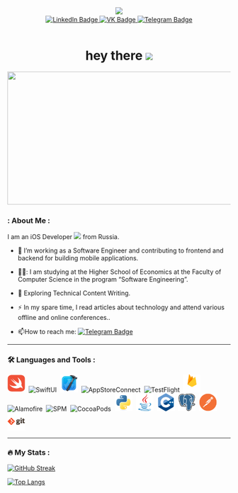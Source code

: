 


<div id="header" align="center">
  <img src="https://media1.giphy.com/media/v1.Y2lkPTc5MGI3NjExZmprNm5qc2Q3YnRmYzc5MGxsZzN4Mjh0Ym5uaDI3bG1tamUzZWN4NCZlcD12MV9pbnRlcm5hbF9naWZfYnlfaWQmY3Q9Zw/R9bYzGYwpUx7Ff2gl5/giphy.gif" higth="120" width="120"/>
  <div id="badges">
      <a href="https://www.linkedin.com/in/m0r1n?utm_source=share&utm_campaign=share_via&utm_content=profile&utm_medium=ios_app">
    <img src="https://img.shields.io/badge/LinkedIn-blue?style=for-the-badge&logo=linkedin&logoColor=white" alt="LinkedIn Badge"/>
  </a>
     <a href="https://vk.com/k0mmerrs">
    <img src="https://img.shields.io/badge/VK-green?style=for-the-badge&logo=vk&logoColor=white" alt="VK Badge"/>
  </a>
  <a href="https://t.me/IL_K_A">
    <img src="https://img.shields.io/badge/Telegram-blue?style=for-the-badge&logo=telegram&logoColor=white" alt="Telegram Badge"/>
  </a>
  </div>
  <img src="https://komarev.com/ghpvc/?username=ILKA777&style=flat-square&color=blue" alt=""/>
  <h1>
    hey there
    <img src="https://media.giphy.com/media/hvRJCLFzcasrR4ia7z/giphy.gif" width="30px"/>
  </h1>
</div>
<div align="center">
  <img src="https://media0.giphy.com/media/v1.Y2lkPTc5MGI3NjExcnkyM3h3dTl2bGJibDF6YXlhMGZ2OXhhZGJxdzM2cHptamV0NTlldyZlcD12MV9pbnRlcm5hbF9naWZfYnlfaWQmY3Q9Zw/JqmupuTVZYaQX5s094/giphy.gif" width="600" height="300"/>
</div>



### : About Me :
I am an iOS Developer <img src="https://media.giphy.com/media/WUlplcMpOCEmTGBtBW/giphy.gif" width="30"> from Russia.
- :telescope: I’m working as a Software Engineer and contributing to frontend and backend for building mobile applications.

- 👨‍🎓: I am studying at the Higher School of Economics at the Faculty of Computer Science in the program “Software Engineering”.

- :seedling: Exploring Technical Content Writing.

- :zap: In my spare time, I read articles about technology and attend various offline and online conferences..

- :mailbox:How to reach me: [![Telegram Badge](https://img.shields.io/badge/-@IL_K_A-blue?style=flat&logo=Telegram&logoColor=white)](https://t.me/IL_K_A)

---

### :hammer_and_wrench: Languages and Tools :
<div>
  <img src="https://github.com/devicons/devicon/blob/master/icons/swift/swift-original.svg" title="Swift" alt="Swift" width="40" height="40"/>&nbsp;
   <img src="https://img.icons8.com/?size=200&id=_BTyk4vBumjx&format=png&color=000000" title="SwiftUI" alt="SwiftUI" width="40" height="40"/>&nbsp;
  <img src="https://github.com/devicons/devicon/blob/master/icons/xcode/xcode-original.svg" title="Xcode" alt="Xcode" width="40" height="40"/>&nbsp;
    <img src="https://developer.apple.com/assets/elements/icons/app-store-connect/app-store-connect-128x128_2x.png" title="AppStoreConnect"  alt="AppStoreConnect" width="40" height="40"/>&nbsp;
   <img src="https://cdn.jim-nielsen.com/macos/512/testflight-2023-05-19.png?rf=1024" title="TestFlight" alt="TestFlight" width="40" height="40"/>&nbsp;
  <img src="https://github.com/devicons/devicon/blob/master/icons/firebase/firebase-original-wordmark.svg" title="Firebase" alt="Firebase" width="40" height="40"/>&nbsp;
  <img src="https://avatars.githubusercontent.com/u/7774181?s=160&v=4" title="Alamofire" alt="Alamofire" width="40" height="40"/>&nbsp;
  <img src="https://encrypted-tbn0.gstatic.com/images?q=tbn:ANd9GcR5CAj4y06wVXjdD9QA7O-8eJXJ6prEAMZc2Q&s" title="SPM" alt="SPM " width="40" height="40"/>&nbsp;
  <img src="https://encrypted-tbn0.gstatic.com/images?q=tbn:ANd9GcQaercl1HqYA7kq_4kw0ZhKyUS4JRGw_8c-Tw&s"  title="CocoaPods" alt="CocoaPods" width="120" height="40"/>&nbsp;
  <img src="https://github.com/devicons/devicon/blob/master/icons/python/python-original.svg" title="Python" alt="Python" width="40" height="40"/>&nbsp;
  <img src="https://github.com/devicons/devicon/blob/master/icons/java/java-original.svg" title="Java" alt="Java" width="40" height="40"/>&nbsp;
  <img src="https://github.com/devicons/devicon/blob/master/icons/cplusplus/cplusplus-original.svg" title="C++" alt="C++" width="40" height="40"/>&nbsp;
  <img src="https://github.com/devicons/devicon/blob/master/icons/postgresql/postgresql-original.svg" title="PostgreSQL" alt="PostgreSQL" width="40" height="40"/>&nbsp;
  <img src="https://github.com/devicons/devicon/blob/master/icons/postman/postman-original.svg" title="Postman" alt="Postman" width="40" height="40"/>&nbsp;
  <img src="https://github.com/devicons/devicon/blob/master/icons/git/git-original-wordmark.svg" title="Git" **alt="Git" width="40" height="40"/>
</div>

---


### :fire: My Stats :
[![GitHub Streak](http://github-readme-streak-stats.herokuapp.com?user=ILKA777&theme=dark&background=000000)](https://git.io/streak-stats)

[![Top Langs](https://github-readme-stats.vercel.app/api/top-langs/?username=ILKA777&layout=compact&theme=vision-friendly-dark)](https://github.com/anuraghazra/github-readme-stats)


